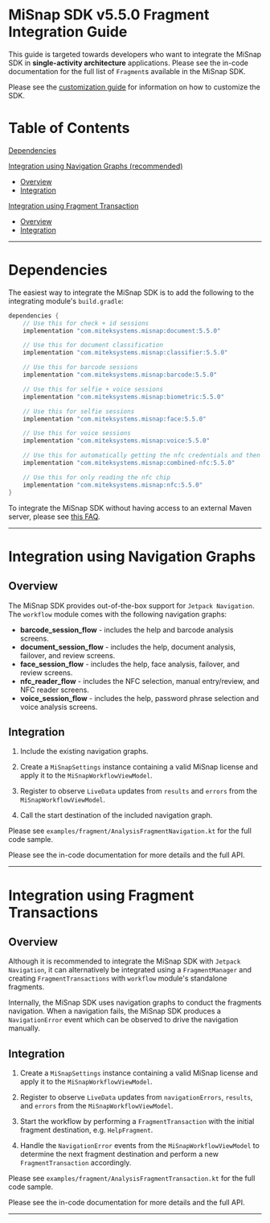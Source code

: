 # MiSnap SDK v5.5.0 Fragment Integration Guide

This guide is targeted towards developers who want to integrate the MiSnap SDK in **single-activity architecture** applications. Please see the in-code documentation for the full list of `Fragment`s available in the MiSnap SDK.

Please see the [customization guide](./customization_guide.md) for information on how to customize the SDK.

# Table of Contents

[Dependencies](#dependencies)

[Integration using Navigation Graphs (recommended)](#integration-using-navigation-graphs) 
  * [Overview](#overview)
  * [Integration](#integration)

[Integration using Fragment Transaction](#integration-using-fragment-transactions)
  * [Overview](#overview-1)
  * [Integration](#integration-1)

- - - -

# Dependencies

The easiest way to integrate the MiSnap SDK is to add the following to the integrating module's `build.gradle`:
```groovy
dependencies {
    // Use this for check + id sessions
    implementation "com.miteksystems.misnap:document:5.5.0"

    // Use this for document classification
    implementation "com.miteksystems.misnap:classifier:5.5.0"

    // Use this for barcode sessions
    implementation "com.miteksystems.misnap:barcode:5.5.0"

    // Use this for selfie + voice sessions
    implementation "com.miteksystems.misnap:biometric:5.5.0"

    // Use this for selfie sessions
    implementation "com.miteksystems.misnap:face:5.5.0"

    // Use this for voice sessions
    implementation "com.miteksystems.misnap:voice:5.5.0"

    // Use this for automatically getting the nfc credentials and then reading the chip
    implementation "com.miteksystems.misnap:combined-nfc:5.5.0"

    // Use this for only reading the nfc chip
    implementation "com.miteksystems.misnap:nfc:5.5.0"
}
```

To integrate the MiSnap SDK without having access to an external Maven server, please see [this FAQ](../README.md#how-to-integrate-the-misnap-sdk-without-having-access-to-a-remote-maven-repository).

- - - -

# Integration using Navigation Graphs

## Overview

The MiSnap SDK provides out-of-the-box support for `Jetpack Navigation`. The `workflow` module comes with the following navigation graphs:

* **barcode_session_flow** - includes the help and barcode analysis screens.
* **document_session_flow** - includes the help, document analysis, failover, and review screens.
* **face_session_flow** - includes the help, face analysis, failover, and review screens.
* **nfc_reader_flow** - includes the NFC selection, manual entry/review, and NFC reader screens.
* **voice_session_flow** - includes the help, password phrase selection and voice analysis screens.

## Integration

1. Include the existing navigation graphs.

2. Create a `MiSnapSettings` instance containing a valid MiSnap license and apply it to the `MiSnapWorkflowViewModel`.

3. Register to observe `LiveData` updates from `results` and `errors` from the `MiSnapWorkflowViewModel`.

4. Call the start destination of the included navigation graph.

Please see `examples/fragment/AnalysisFragmentNavigation.kt` for the full code sample.

Please see the in-code documentation for more details and the full API.

- - - -

# Integration using Fragment Transactions

## Overview
Although it is recommended to integrate the MiSnap SDK with `Jetpack Navigation`, it can alternatively be integrated using a `FragmentManager` and creating `FragmentTransactions` with `workflow` module's standalone fragments.

Internally, the MiSnap SDK uses navigation graphs to conduct the fragments navigation. When a navigation fails, the MiSnap SDK produces a `NavigationError` event which can be observed to drive the navigation manually.

## Integration
1. Create a `MiSnapSettings` instance containing a valid MiSnap license and apply it to the `MiSnapWorkflowViewModel`.

2. Register to observe `LiveData` updates from `navigationErrors`, `results`, and `errors` from the `MiSnapWorkflowViewModel`.

3. Start the workflow by performing a `FragmentTransaction` with the initial fragment destination, e.g. `HelpFragment`.

4. Handle the `NavigationError` events from the `MiSnapWorkflowViewModel` to determine the next fragment destination and perform a new `FragmentTransaction` accordingly.

Please see `examples/fragment/AnalysisFragmentTransaction.kt` for the full code sample.

Please see the in-code documentation for more details and the full API.

- - - -
